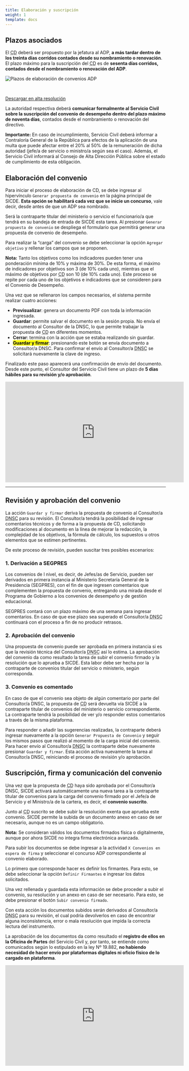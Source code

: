 ```yaml
---
title: Elaboración y suscripción
weight: 1
template: docs
---
```


## Plazos asociados

El <acronym title="Convenio de desempeño">CD</acronym> deberá ser propuesto por la jefatura al ADP, **a más tardar dentro de los treinta días corridos contados desde su nombramiento o renovación**. El plazo máximo para la suscripción del <acronym title="Convenio de desempeño">CD</acronym> es de **sesenta días corridos, contados desde el nombramiento o renovación del ADP**.

<img src="\images\elab-conv-adp.png" alt="Plazos de elaboración de convenios ADP">

&nbsp;

<a href="/images/elab-conv-adp.png" class="button" target="_blank">Descargar en alta resolución</a>

La autoridad respectiva deberá **comunicar formalmente al Servicio Civil sobre la suscripción del convenio de desempeño dentro del plazo máximo de noventa días**, contados desde el nombramiento o renovación del directivo.

<div class="important"><strong>Importante:</strong> En caso de incumplimiento, Servicio Civil deberá informar a Contraloría General de la República para efectos de la aplicación de una multa que puede afectar entre el 20% al 50% de la remuneración de dicha autoridad (jefe/a de servicio o ministro/a según sea el caso). Además, el Servicio Civil informará al Consejo de Alta Dirección Pública sobre el estado de cumplimiento de esta obligación.</div>

## Elaboración del convenio

Para iniciar el proceso de elaboración de CD, se debe ingresar al hipervínculo `Generar propuesta de convenio` en la página principal de SICDE. **Esta opción se habilitará cada vez que se inicie un concurso**, vale decir, desde antes de que un ADP sea nombrado.

Será la contraparte titular del ministerio o servicio el funcionario/a que tendrá en su bandeja de entrada de SICDE esta tarea. Al presionar `Generar propuesta de convenio` se despliega el formulario que permitirá generar una propuesta de convenio de desempeño.

Para realizar la “carga” del convenio se debe seleccionar la opción `Agregar objetivo` y rellenar los campos que se proponen.

<div class="note"><strong>Nota:</strong> Tanto los objetivos como los indicadores pueden tener una ponderación mínima de 10% y máxima de 30%. De esta forma, el máximo de indicadores por objetivos son 3 (de 10% cada uno), mientras que el máximo de objetivos por <acronym title="Convenio de desempeño">CD</acronym> son 10 (de 10% cada uno). Este proceso se repite por cada uno de los objetivos e indicadores que se consideren para el Convenio de Desempeño.</div>

Una vez que se rellenaron los campos necesarios, el sistema permite realizar cuatro acciones:

- **Previsualizar**: genera un documento PDF con toda la información ingresada.
- **Guardar**: permite salvar el documento en la sesión propia. No envía el documento al Consultor de la DNSC, lo que permite trabajar la propuesta de <acronym title="Convenio de desempeño">CD</acronym> en diferentes momentos.
- **Cerrar**: termina con la acción que se estaba realizando sin guardar.
- **<mark>Guardar y firmar</mark>**: presionando este botón se envía documento a Consultor/a DNSC. Para confirmar el envío al Consultor/a <acronym title="Dirección Nacional del Servicio Civil">DNSC</acronym> se solicitará nuevamente la clave de ingreso.

Finalizado este paso aparecerá una confirmación de envío del documento. Desde este punto, el Consultor del Servicio Civil tiene un plazo de **5 días hábiles para su revisión y/o aprobación**.

<iframe width="560" height="315" src="https://www.youtube-nocookie.com/embed/S_m2UJyyB-c" frameborder="0" allow="accelerometer; autoplay; clipboard-write; encrypted-media; gyroscope; picture-in-picture" allowfullscreen></iframe>

---

## Revisión y aprobación del convenio

La acción `Guardar y firmar` deriva la propuesta de convenio al Consultor/a <acronym title="Dirección Nacional del Servicio Civil">DNSC</acronym> para su revisión. El Consultor/a tendrá la posibilidad de ingresar comentarios técnicos y de forma a la propuesta de CD, solicitando modificaciones al documento en la línea de mejorar la redacción, la complejidad de los objetivos, la fórmula de cálculo, los supuestos u otros elementos que se estimen pertinentes.

De este proceso de revisión, pueden suscitar tres posibles escenarios:

### 1. Derivación a SEGPRES

Los convenios de I nivel, es decir, de Jefes/as de Servicio, pueden ser derivados en primera instancia al Ministerio Secretaría General de la Presidencia (SEGPRES), con el fin de que ingresen comentarios que complementen la propuesta de convenio, entregando una mirada desde el Programa de Gobierno a los convenios de desempeño y de gestión educacional.

SEGPRES contará con un plazo máximo de una semana para ingresar comentarios. En caso de que ese plazo sea superado el Consultor/a <acronym title="Dirección Nacional del Servicio Civil">DNSC</acronym> continuará con el proceso a fin de no producir retrasos.

### 2. Aprobación del convenio

Una propuesta de convenio puede ser aprobada en primera instancia si es que la revisión técnica del Consultor/a <acronym title="Dirección Nacional del Servicio Civil">DNSC</acronym> así lo estima.
La aprobación del convenio da como resultado la tarea de subir el convenio firmado y la resolución que lo aprueba a SICDE. Esta labor debe ser hecha por la contraparte de convenios titular del servicio o ministerio, según corresponda.

### 3. Convenio es comentado

En caso de que el convenio sea objeto de algún comentario por parte del Consultor/a DNSC, la propuesta de <acronym title="Convenio de desempeño">CD</acronym> será devuelta vía SICDE a la contraparte titular de convenios del ministerio o servicio correspondiente. La contraparte tendrá la posibilidad de ver y/o responder estos comentarios a través de la misma plataforma.

Para responder o añadir las sugerencias realizadas, la contraparte deberá ingresar nuevamente a la opción `Generar Propuesta de Convenio` y seguir los mismos pasos que realizó al momento de la carga inicial del convenio. Para hacer envío al Consultor/a <acronym title="Dirección Nacional del Servicio Civil">DNSC</acronym> la contraparte debe nuevamente presionar `Guardar y firmar`. Esta acción activa nuevamente la tarea al Consultor/a DNSC, reiniciando el proceso de revisión y/o aprobación.

## Suscripción, firma y comunicación del convenio

Una vez que la propuesta de <acronym title="Convenio de desempeño">CD</acronym> haya sido aprobada por el Consultor/a DNSC, SICDE activará automáticamente una nueva tarea a la contraparte titular de convenios para la carga del convenio firmado por el Jefe/a de Servicio y el Ministro/a de la cartera, es decir, el **convenio suscrito**.

Junto al <acronym title="Convenio de desempeño">CD</acronym> suscrito se debe subir la resolución exenta que aprueba este convenio.
SICDE permite la subida de un documento anexo en caso de ser necesario, aunque no es un campo obligatorio.

<div class="note"><strong>Nota:</strong> Se consideran válidos los documentos firmados física o digitalmente, aunque por ahora SICDE no integra firma electrónica avanzada.</div>

Para subir los documentos se debe ingresar a la actividad `X Convenios en espera de firma` y seleccionar el concurso ADP correspondiente al convenio elaborado.

Lo primero que corresponde hacer es definir los firmantes. Para esto, se debe seleccionar la opción `Definir Firmantes` e ingresar los datos solicitados.

Una vez rellenada y guardada esta información se debe proceder a subir el convenio, su resolución y un anexo en caso de ser necesario. Para esto, se debe presionar el botón `Subir convenio firmado`.

Con esta acción los documentos subidos serán derivados al Consultor/a <acronym title="Dirección Nacional del Servicio Civil">DNSC</acronym> para su revisión, el cual podría devolverlos en caso de encontrar alguna inconsistencia, error o mala resolución que impida la correcta lectura del instrumento.

La aprobación de los documentos da como resultado el **registro de ellos en la Oficina de Partes** del Servicio Civil y, por tanto, se entiende como comunicados según lo estipulado en la ley Nº 19.882, **no habiendo necesidad de hacer envío por plataformas digitales ni oficio físico de lo cargado en plataforma**.

<iframe width="560" height="315" src="https://www.youtube-nocookie.com/embed/ux7_lFzvDnQ" frameborder="0" allow="accelerometer; autoplay; clipboard-write; encrypted-media; gyroscope; picture-in-picture" allowfullscreen></iframe>
